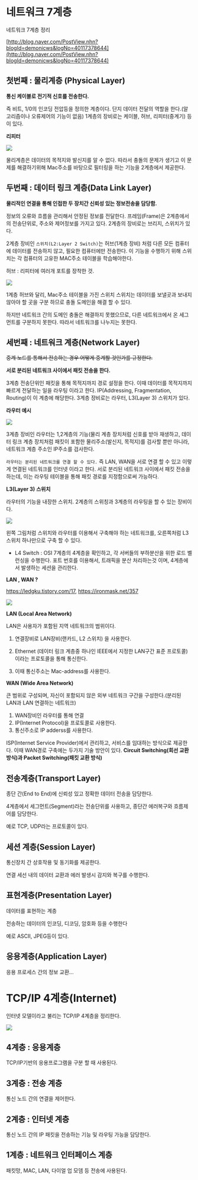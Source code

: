 # 네트워크 7계층

네트워크 7계층 정리

[http://blog.naver.com/PostView.nhn?blogId=demonicws&logNo=40117378644](http://blog.naver.com/PostView.nhn?blogId=demonicws&logNo=40117378644)

## 첫번째 : **물리계층 (Physical Layer)**

**통신 케이블로 전기적 신호를 전송한다.**

즉 비트, 1/0의 인코딩 전압등을 정의한 계층이다. 단지 데이터 전달의 역할을 한다.(알고리즘이나 오류제어의 기능이 없음) 1계층의 장비로는 케이블, 허브, 리피터(중계기) 등이 있다.

**리피터**

![](http://mblogthumb3.phinf.naver.net/20101121_190/demonicws_12902695981768Ihk6_JPEG/repeater_example.jpg?type=w2)

물리계층은 데이터의 목적지와 발신지를 알 수 없다. 따라서 충돌의 문제가 생기고 이 문제를 해결하기위해 Mac주소를 바탕으로 필터링을 하는 기능을 2계층에서 제공한다.

## 두번째 : 데이터 링크 계층(Data Link Layer)

**물리적인 연결을 통해 인접한 두 장치간 신뢰성 있는 정보전송을 담당함.**

정보의 오류와 흐름을 관리해서 안정된 정보를 전달한다. 프레임(Frame)은 2계층에서의 전송단위로, 주소와 제어정보를 가지고 있다. 2계층의 장비로는 브리지, 스위치가 있다.

2계층 장비인 `스위치(L2:Layer 2 Switch)`는 허브(1계층 장비) 처럼 다른 모든 컴퓨터에 데이터를 전송하지 않고, 필요한 컴퓨터에만 전송한다. 이 기능을 수행하기 위해 스위치는 각 컴퓨터의 고유한 MAC주소 테이블을 학습해야한다.

허브 : 리피터에 여러개 포트를 장착한 것. 

![](-1935e4f9-8cf0-4445-a7df-87dcf08d7e84.jpg)

1계층 허브와 달리, Mac주소 테이블을 가진 스위치 스위치는 데이터를 보낼곳과 보내지 않아야 할 곳을 구분 하므로 충돌 도메인을 해결 할 수 있다. 

하지만 네트워크 간의 도메인 충돌은 해결하지 못했으므로, 다른 네트워크에서 온 세그먼트를 구분하지 못한다. 따라서 네트워크를 나누지는 못한다.

## 세번째 : 네트워크 계층(Network Layer)

~~중계 노드를 통해서 전송하는 경우 어떻게 중계할 것인가를 규정한다.~~

**서로 분리된 네트워크 사이에서 패킷 전송을 한다.**

3계층 전송단위인 패킷을 통해 목적지까지 경로 설정을 한다. 이때 데이터를 목적지까지 빠르게 전달하는 일을 라우팅 이라고 한다. IP(Addressing, Fragmentation, Routing)이 이 계층에 해당한다. 3계층 장비로는 라우터, L3(Layer 3) 스위치가 있다.

**라우터 예시**

![](routing_table-d771924f-947d-43cc-a1f1-1d2076aa101a.jpg)

3계층 장비인 라우터는 1,2계층의 기능(물리 계층 장치처럼 신호를 받아 재생하고, 데이터 링크 계층 장치처럼 패킷이 포함한 물리주소(발신지, 목적지)를 검사할 뿐만 아니라, 네트워크 계층 주소인 IP주소를 검사한다.

`라우터는 분리된 네트워크를 연결 할 수 있다.` 즉 LAN, WAN을 서로 연결 할 수 있고 이렇게 연결된 네트워크를 인터넷 이라고 한다. 서로 분리된 네트워크 사이에서 패킷 전송을 하는데, 이는 라우팅 테이블을 통해 패킷 경로를 지정함으로써 가능하다.

**L3(Layer 3) 스위치**

라우터의 기능을 내장한 스위치. 2계층의 스위칭과 3계층의 라우팅을 할 수 있는 장비이다.

![](ddddd-66050cef-95a7-48e9-ac84-11a8ce5a9104.jpg)

왼쪽 그림처럼 스위치와 라우터를 이용해서 구축해야 하는 네트워크를, 오른쪽처럼 L3 스위치 하나만으로 구축 할 수 있다.

- L4 Switch : OSI 7계층의 4계층을 확인하고, 각 서버들의 부하분산을 위한 로드 벨런싱을 수행한다.
포트 번호를 이용해서, 트래픽을 분산 처리하는것 이며, 4계층에서 발생하는 세션을 관리한다.

**LAN , WAN ?**

https://ledgku.tistory.com/17, https://ironmask.net/357

![](Untitled-9292fb06-447a-4091-87a7-3ff16b7669d7.png)

**LAN (Local Area Network)**

LAN은 사용자가 포함된 지역 네트워크의 범위이다. 

1. 연결장비로 LAN장비(랜카드, L2 스위치) 을 사용한다.

2. Ethernet (데이터 링크 계층중 하나인 IEEE에서 지정한 LAN구간 표준 프로토콜)이라는 프로토콜을 통해 통신한다. 

3. 이때 통신주소는 Mac-address를 사용한다.

**WAN (Wide Area Network)**

큰 범위로 구성되며, 자신이 포함되지 않은 외부 네트워크 구간을 구성한다.(분리된 LAN과 LAN 연결하는 네트워크)

1. WAN장비인 라우터를 통해 연결
2. IP(Internet Protocol)을 프로토콜로 사용한다.
3. 통신주소로 IP adderss를 사용한다.

ISP(Internet Service Provider)에서 관리하고, 서비스를 임대하는 방식으로 제공한다. 이때 WAN경로 구축에는 두가지 기술 방안이 있다. **Circuit Switching(회선 교환 방식)과 Packet Switching(패킷 교환 방식)**

## 전송계층(Transport Layer)

종단 간(End to End)에 신뢰성 있고 정확한 데이터 전송을 담당한다.

4계층에서 세그먼트(Segment)라는 전송단위를 사용하고, 종단간 에러복구와 흐름제어를 담당한다.

예로 TCP, UDP라는 프로토콜이 있다.

## 세션 계층(Session Layer)

통신장치 간 상호작용 및 동기화를 제공한다.

연결 세선 내의 데이터 교환과 에러 발생시 감지와 복구를 수행한다.

## 표현계층(Presentation Layer)

데이터를 표현하는 계층

전송하는 데이터의 인코딩, 디코딩, 암호화 등을 수행한다

예로 ASCII, JPEG등이 있다.

## 응용계층(Application Layer)

응용 프로세스 간의 정보 교환...

# TCP/IP 4계층(Internet)

인터넷 모델이라고 불리는 TCP/IP 4계층을 정리한다.

![](08-d5dca192-b1fa-46db-9cc4-5e94bcfb9b3b.jpg)

## 4계층 : 응용계층

TCP/IP기반의 응용프로그램을 구분 할 때 사용된다.

## 3계층 : 전송 계층

통신 노드 간의 연결을 제어한다.

## 2계층 : 인터넷 계층

통신 노드 간의 IP 패킷을 전송하는 기능 및 라우팅 가능을 담당한다.

## 1계층 : 네트워크 인터페이스 계층

패킷망, MAC, LAN, 다이얼 업 모뎀 등 전송에 사용된다.